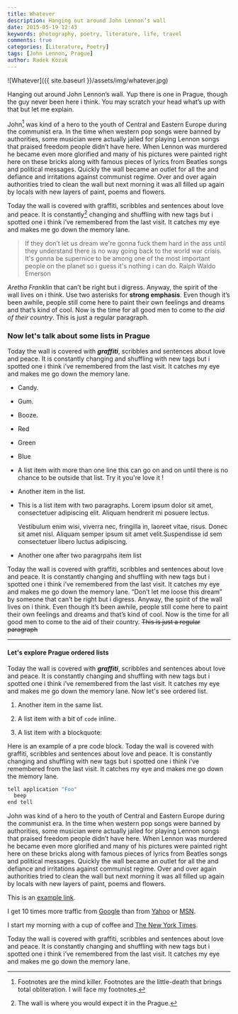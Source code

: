 ```yaml
---
title: Whatever
description: Hanging out around John Lennon’s wall
date: 2015-05-19 12:43
keywords: photography, poetry, literature, life, travel
comments: true
categories: [Literature, Poetry]
tags: [John Lennon, Prague]
author: Radek Kozak
---
```

 
![Whatever]({{ site.baseurl }}/assets/img/whatever.jpg)
 
Hanging out around John Lennon’s wall.
Yup there is one in Prague, though the guy never been here i think. You may 
scratch your head what’s up with that but let me explain.
 
John[^1] was kind of a hero to the youth of Central and Eastern Europe during 
the 
communist era. In the time when western pop songs were banned by authorities, 
some musician were actually jailed for playing Lennon songs that praised 
freedom people didn’t have here. When Lennon was murdered he became even more 
glorified and many of his pictures were painted right here on these bricks 
along with famous pieces of lyrics from Beatles songs and political messages. 
Quickly the wall became an outlet for all the and defiance and irritations 
against communist regime. Over and over again authorities tried to clean the 
wall but next morning it was all filled up again by locals with new layers of 
paint, poems and flowers.
 
Today the wall is covered with graffiti, scribbles and sentences about love 
and peace. It is constantly[^2] changing and shuffling with new tags but i spotted
one i think i’ve remembered from the last visit. It catches my eye and makes 
me go down the memory lane.
 
> If they don’t let us dream we're gonna fuck them hard in the ass until
they understand there is no way going back to the world war crisis. It's 
gonna be supernice to be among one of the most important people on the 
planet so i guess it's nothing i can do.
<span class="quote-author">Ralph Waldo Emerson</span>
 
*Aretha Franklin* that can’t be right but i digress. Anyway, the spirit of 
the wall lives on i think. Use two asterisks for **strong emphasis**.
Even though it’s been awhile, people still come here to paint their own feelings 
and dreams and that’s kind of cool. Now is the time for all good men to come to 
*the aid of their country*. This is just a regular paragraph. 

### Now let's talk about some lists in Prague

Today the wall is covered with ***graffiti***, scribbles and sentences about 
love and peace. It is constantly changing and shuffling with new tags but i 
spotted one i think i’ve remembered from the last visit. It catches my eye and 
makes me go down the memory lane.

* Candy.
* Gum.
* Booze.
* Red
* Green
* Blue
* A list item with more than one line this can go on and on until there is 
no chance to be outside that list. Try it you're love it !
* Another item in the list.
* This is a list item with two paragraphs. Lorem ipsum dolor
  sit amet, consectetuer adipiscing elit. Aliquam hendrerit
  mi posuere lectus. 
  
  Vestibulum enim wisi, viverra nec, fringilla in, laoreet
  vitae, risus. Donec sit amet nisl. Aliquam semper ipsum
  sit amet velit.Suspendisse id sem consectetuer libero luctus adipiscing.

* Another one after two paragrpahs item list

Today the wall is covered with graffiti, scribbles and sentences about love 
and peace. It is constantly changing and shuffling with new tags but i spotted 
one i think i’ve remembered from the last visit. It catches my eye and makes me 
go down the memory lane. “Don’t let me loose this dream” by someone that 
can’t be right but i digress. Anyway, the spirit of the wall lives on i think. 
Even though it’s been awhile, people still come here to paint their own feelings
and dreams and that’s kind of cool. Now is the time for all good men to come to 
the aid of their country. ~~This is just a regular paragraph~~

---

#### Let's explore Prague ordered lists

Today the wall is covered with ***graffiti***, scribbles and sentences about 
love and peace. It is constantly changing and shuffling with new tags but i 
spotted one i think i’ve remembered from the last visit. It catches my eye and 
makes me go down the memory lane. Now let's see ordered list.

1. Another item in the same list.

2. A list item with a bit of `code` inline.

3. A list item with a blockquote:

Here is an example of a pre code block. Today the wall is covered with graffiti,
scribbles and sentences about love and peace. It is constantly changing and 
shuffling with new tags but i spotted one i think i’ve remembered from the last 
visit. It catches my eye and makes me go down the memory lane. 

```python
tell application "Foo"
  beep
end tell
```
John was kind of a hero to the youth of Central and Eastern Europe during the 
communist era. In the time when western pop songs were banned by authorities, 
some musician were actually jailed for playing Lennon songs that praised 
freedom people didn’t have here. When Lennon was murdered he became even more 
glorified and many of his pictures were painted right here on these bricks 
along with famous pieces of lyrics from Beatles songs and political messages. 
Quickly the wall became an outlet for all the and defiance and irritations 
against communist regime. Over and over again authorities tried to clean the 
wall but next morning it was all filled up again by locals with new layers of 
paint, poems and flowers.

This is an [example link](http://example.com/).

I get 10 times more traffic from [Google](http://google.com/ "Google") than from
[Yahoo](http://search.yahoo.com/ "Yahoo Search") or [MSN](http://search.msn.com/ "MSN Search").

I start my morning with a cup of coffee and
[The New York Times](http://www.nytimes.com/).
 
Today the wall is covered with graffiti, scribbles and sentences about love 
and peace. It is constantly changing and shuffling with new tags but i spotted
one i think i’ve remembered from the last visit. It catches my eye and makes 
me go down the memory lane. 

[^1]: Footnotes are the mind killer. Footnotes are the little-death that brings total obliteration. 
      I will face my footnotes.
      
[^2]: The wall is where you would expect it in the Prague.
